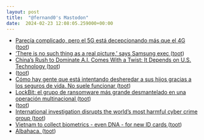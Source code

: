 ```yaml
---
layout: post
title:  "@fernand0's Mastodon"
date:  2024-02-23 12:08:05.259000+00:00
---
```

*  [Parecía complicado, pero el 5G está decepcionando más que el 4G ](https://www.adslzone.net/noticias/redes/decepcion-velocidades-5g-4g) ([toot](https://mastodon.social/@fernand0/111980713427463518))
*  [‘There is no such thing as a real picture,’ says Samsung exec ](https://www.theverge.com/2024/2/2/24059955/samsung-no-such-thing-as-real-photo-a) ([toot](https://mastodon.social/@fernand0/111980586039269569))
*  [China’s Rush to Dominate A.I. Comes With a Twist: It Depends on U.S. Technology ](https://www.nytimes.com/2024/02/21/technology/china-united-states-artificial-intelligence.htm) ([toot](https://mastodon.social/@fernand0/111980051931169347))
*  [ ](https://mastodon.social/users/fernand0/statuses/111979345295590104/activity) ([toot](https://mastodon.social/users/fernand0/statuses/111979345295590104/activity))
*  [Cómo hay gente que está intentando desheredar a sus hijos gracias a los seguros de vida. No suele funcionar  ](https://www.elblogsalmon.com/entorno/como-hay-gente-que-esta-intentando-desheredar-a-sus-hijos-gracias-a-seguros-vida-no-suele-funciona) ([toot](https://mastodon.social/@fernand0/111978384975719534))
*  [LockBit: el grupo de ransomware más grande desmantelado en una operación multinacional ](https://unaaldia.hispasec.com/2024/02/lockbit-el-grupo-de-ransomware-mas-gdesmantelado-en-una-operacion-multinacional.htm) ([toot](https://mastodon.social/@fernand0/111976632770999475))
*  [ ](https://mas.to/@purcola) ([toot](https://mastodon.social/@fernand0/111976628441055670))
*  [International investigation disrupts the world’s most harmful cyber crime group ](https://www.nationalcrimeagency.gov.uk/news/nca-leads-international-investigation-targeting-worlds-most-harmful-ransomware-grou) ([toot](https://mastodon.social/@fernand0/111976225268154639))
*  [Vietnam to collect biometrics - even DNA - for new ID cards ](https://www.theregister.com/2024/02/20/vietnam_id_cards_dna) ([toot](https://mastodon.social/@fernand0/111976101207301264))
*  [Albahaca. ](https://avecesunafoto.wordpress.com/2024/02/22/albahaca-7) ([toot](https://mastodon.social/@fernand0/111976005526666318))
